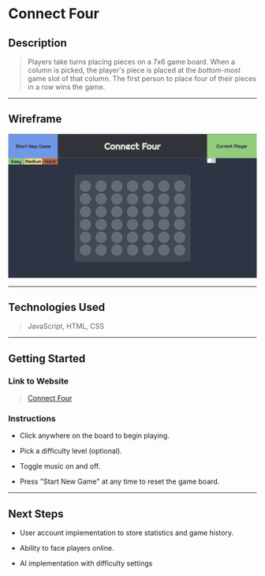 
# Connect Four 

## Description  


> Players take turns placing pieces on a 7x6 game board. When a column is picked, the player's piece is placed at the *bottom-most* game slot of that column. The first person to place four of their pieces in a row wins the game. 

---

## Wireframe

![Empty Game Board](wireframe.png "Wireframe")


---

## Technologies Used

> JavaScript, HTML, CSS

---
  
## Getting Started

### Link to Website

> [Connect Four](https://woojinv.github.io/CONNECT-4/)

### Instructions

- Click anywhere on the board to begin playing.

- Pick a difficulty level (optional).

- Toggle music on and off.

- Press "Start New Game" at any time to reset the game board.

---


## Next Steps

- User account implementation to store statistics and game history.

- Ability to face players online. 

- AI implementation with difficulty settings



